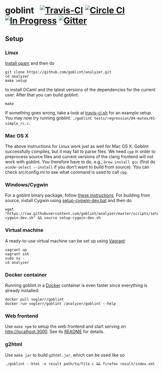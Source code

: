 # goblint &nbsp; [![Travis-CI](https://travis-ci.org/goblint/analyzer.png)](https://travis-ci.org/goblint/analyzer/branches) [![Circle CI](https://circleci.com/gh/goblint/analyzer.svg?style=svg)](https://circleci.com/gh/goblint/analyzer) [![In Progress](https://badge.waffle.io/goblint/analyzer.svg?label=In%20Progress&title=In%20Progress)](https://waffle.io/goblint/analyzer) [![Gitter](https://badges.gitter.im/Join%20Chat.svg)](https://gitter.im/goblint)

## Setup
### Linux 
[Install opam](http://opam.ocaml.org/doc/Install.html) and then do

    git clone https://github.com/goblint/analyzer.git
    cd analyzer
    make setup

to install OCaml and the latest versions of the dependencies for the current user.
After that you can build goblint:

    make

If something goes wrong, take a look at [travis-ci.sh](scripts/travis-ci.sh) for an example setup.
You may now try running goblint: `./goblint tests/regression/04-mutex/01-simple_rc.c`.

### Mac OS X

The above instructions for Linux work just as well for Mac OS X. Goblint
successfully compiles, but it may fail to parse files. We need `cpp` in order
to preprocess source files and current versions of the clang frontend will not
work with goblint. You therefore have to do, e.g., `brew install gcc` (first do `xcode-select --install` if you don't want to build from source). You can check src/config.ml to see what command is used to call `cpp`.


### Windows/Cygwin
For a goblint binary package, follow [these instructions](http://goblint.in.tum.de/download.html).
For building from source, install Cygwin using [setup-cygwin-dev.bat](scripts/setup-cygwin-dev.bat) and then do

    wget "https://raw.githubusercontent.com/goblint/analyzer/master/scripts/setup-cygwin-dev.sh" && source setup-cygwin-dev.sh

### Virtual machine
A ready-to-use virtual machine can be set up using [Vagrant](http://www.vagrantup.com/):

    vagrant up
    vagrant ssh
    sudo su -
    cd analyzer

### Docker container
Running goblint in a [Docker](http://www.docker.com/) container is even faster since everything is already installed:

    docker pull voglerr/goblint
    docker run voglerr/goblint /analyzer/goblint --help

### Web frontend
Use `make npm` to setup the web frontend and start serving on <http://localhost:3000>.
See its [README](https://github.com/vogler/goblint-webapp) for details.

### g2html
Use `make jar` to build `g2html.jar`, which can be used like so

    ./goblint --html -o result path/to/file.c && firefox result/index.xml
